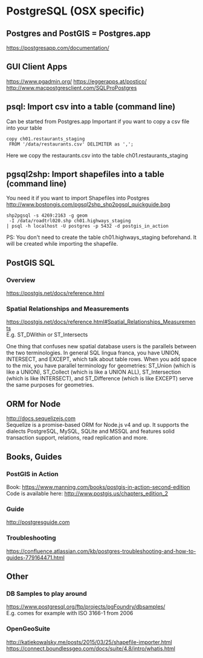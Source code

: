 # PostgreSQL (OSX specific)

## Postgres and PostGIS = Postgres.app
https://postgresapp.com/documentation/

## GUI Client Apps
https://www.pgadmin.org/
https://eggerapps.at/postico/
http://www.macpostgresclient.com/SQLProPostgres

## psql: Import csv into a table (command line)
Can be started from Postgres.app
Important if you want to copy a csv file into your table

```
copy ch01.restaurants_staging
 FROM '/data/restaurants.csv' DELIMITER as ',';
```
Here we copy the restaurants.csv into the table ch01.restaurants_staging       


## pgsql2shp: Import shapefiles into a table (command line)
You need it if you want to import Shapefiles into Postgres           
http://www.bostongis.com/pgsql2shp_shp2pgsql_quickguide.bqg  

```
shp2pgsql -s 4269:2163 -g geom
 -I /data/roadtrl020.shp ch01.highways_staging
| psql -h localhost -U postgres -p 5432 -d postgis_in_action    
```
PS: You don't need to create the table ch01.highways_staging beforehand. It will be created while importing the shapefile.


## PostGIS SQL      
### Overview
https://postgis.net/docs/reference.html       

### Spatial Relationships and Measurements     
https://postgis.net/docs/reference.html#Spatial_Relationships_Measurements      
E.g. ST_DWithin or ST_Intersects                       
              
One thing that confuses new spatial database users is the parallels between the two terminologies. In general SQL lingua franca, you have UNION, INTERSECT, and EXCEPT, which talk about table rows. When you add space to the mix, you have parallel terminology for geometries: ST_Union (which is like a UNION), ST_Collect (which is like a UNION ALL), ST_Intersection (which is like INTERSECT), and ST_Difference (which is like EXCEPT) serve the same purposes for geometries.      


## ORM for Node
http://docs.sequelizejs.com              
Sequelize is a promise-based ORM for Node.js v4 and up. It supports the dialects PostgreSQL, MySQL, SQLite and MSSQL and features solid transaction support, relations, read replication and more.      


## Books, Guides

### PostGIS in Action
Book: https://www.manning.com/books/postgis-in-action-second-edition          
Code is available here: http://www.postgis.us/chapters_edition_2       

### Guide
http://postgresguide.com

### Troubleshooting       
https://confluence.atlassian.com/kb/postgres-troubleshooting-and-how-to-guides-779164471.html



## Other

### DB Samples to play around         
https://www.postgresql.org/ftp/projects/pgFoundry/dbsamples/              
E.g. comes for example with ISO 3166-1 from 2006                  

### OpenGeoSuite 
http://katiekowalsky.me/posts/2015/03/25/shapefile-importer.html            
https://connect.boundlessgeo.com/docs/suite/4.8/intro/whatis.html              


